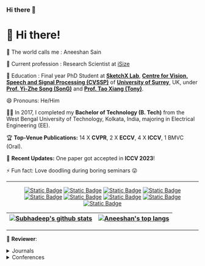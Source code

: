 ### Hi there 👋


# 👋 Hi there!

🌱 The world calls me : Aneeshan Sain

🔭 Current profession : Research Scientist at [iSize](https://www.isize.co/)

📖 Education : Final year PhD Student at [**SketchX Lab**](https://sketchx.eecs.qmul.ac.uk/), [**Centre for Vision, Speech and Signal Processing (CVSSP)**](https://www.surrey.ac.uk/centre-vision-speech-signal-processing) of [**University of Surrey**](https://www.surrey.ac.uk/), UK, under [**Prof. Yi-Zhe Song (SonG)**](http://personal.ee.surrey.ac.uk/Personal/Y.Song/) and [**Prof. Tao Xiang (Tony)**](http://personal.ee.surrey.ac.uk/Personal/T.Xiang/index.html).

😄 Pronouns: He/Him

👨‍🎓 In 2017, I completed my **Bachelor of Technology (B. Tech)** from the West Bengal University of Technology, Kolkata, India, majoring in Electrical Engineering (EE).

🏆 **Top-Venue Publications:** 14 X **CVPR**, 2 X **ECCV**, 4 X **ICCV**, 1 BMVC (Oral).

📢 **Recent Updates:** One paper got accepted in **ICCV 2023**!

⚡ Fun fact: Love doodling during boring seminars 😜

<!--
✅ Currently working as a full-time research scientist at iSize Technologies, I'm pursuing my final-year as a **Doctor of Philosophy (PhD)** candidate, focusing on **Computer Vision** and **Deep Learning**, at [**SketchX Lab**](https://sketchx.eecs.qmul.ac.uk/), [**Centre for Vision, Speech and Signal Processing (CVSSP)**](https://www.surrey.ac.uk/centre-vision-speech-signal-processing) of the [**University of Surrey**](https://www.surrey.ac.uk/), England, United Kingdom (UK). My supervisors are [**Prof. Yi-Zhe Song (SonG)**](http://personal.ee.surrey.ac.uk/Personal/Y.Song/) and [**Prof. Tao Xiang (Tony)**](http://personal.ee.surrey.ac.uk/Personal/T.Xiang/index.html).

 👨‍💻 Before starting my PhD, I worked as an Image Processing and Deep Learning Engineer at [**The MathWorks**](https://www.mathworks.com), specializing in Digital Image Processing, Pattern Recognition, Multi & Hyperspectral Imaging, Deep Learning, and Medical Image Analysis. Prior to that, I worked as a Graduate Engineer at [**Johnson Controls**](https://www.johnsoncontrols.com). -->

___

<div align="center">

<!-- [![Static Badge](https://img.shields.io/badge/Email-0078D4?style=flat&logo=microsoftoutlook)](mailto:a.sain@surrey.ac.uk) -->
[![Static Badge](https://img.shields.io/badge/Gmail-white?style=flat&logo=gmail)](mailto:saneeshan95@gmail.com)
[![Static Badge](https://img.shields.io/badge/Homepage-3EA37A?style=flat&logo=githubpages)](https://aneeshan95.github.io/)
[![Static Badge](https://img.shields.io/badge/LinkedIn-0A66C2?style=flat&logo=linkedin)](https://www.linkedin.com/in/aneeshan-sain-1046a6bb/)
[![Static Badge](https://img.shields.io/badge/Twitter-000000?style=flat&logo=twitter)](https://twitter.com/AneeshanSain)
[![Static Badge](https://img.shields.io/badge/GitHub-181717?style=flat&logo=github)](https://github.com/aneeshan95) 
[![Static Badge](https://img.shields.io/badge/Google%20Scholar-white?style=flat&logo=googlescholar)](https://scholar.google.com/citations?user=_QWFBvoAAAAJ) 
[![Static Badge](https://img.shields.io/badge/ORCiD-white?style=flat&logo=orcid)](https://orcid.org/0000-0001-7789-3060)
[![Static Badge](https://img.shields.io/badge/DBLP-004F9F?style=flat&logo=dblp)](https://dblp.org/pid/203/8684.html) 
[![Static Badge](https://img.shields.io/badge/CSAuthors-5F9EA0?style=flat&logo=c)](https://www.csauthors.net/aneeshan-sain/) 

</div>

<div align="center">

| <a href="https://github.com/aneeshan95"><img align="center" src="https://github-readme-stats.vercel.app/api?username=aneeshan95&show_icons=true&theme=vue-dark&hide=prs,issues,contribs&rank_icon=github" alt="Subhadeep's github stats" /></a> | <a href="https://github.com/aneeshan95"><img align="center" src="https://github-readme-stats.vercel.app/api/top-langs/?username=anuraghazra&layout=compact&theme=vue-dark" alt="Aneeshan's top langs" /></a> |
| ------------- | ------------- |

</div>

___

📝 **Reviewer**:
<details>
  <summary>Journals</summary>

* IEEE Transactions on Pattern Analysis and Machine Intelligence
* IEEE Transactions on Image Processing
* IEEE Transactions on Neural Networks and Learning Systems
* Journal of Artificial Intelligence

</details>

<details>
  <summary>Conferences</summary>

* CVPR
* ICCV
* ECCV
* BMVC
* Pacific Graphics
* NeurIPS

</details>

<!--
**aneeshan95/aneeshan95** is a ✨ _special_ ✨ repository because its `README.md` (this file) appears on your GitHub profile.


Here are some ideas to get you started:

- 🔭 I’m currently working on ...
- 🌱 I’m currently learning ...
- 👯 I’m looking to collaborate on ...
- 🤔 I’m looking for help with ...
- 💬 Ask me about ...
- 📫 How to reach me: ...
- 😄 Pronouns: ...
- ⚡ Fun fact: ...
-->
